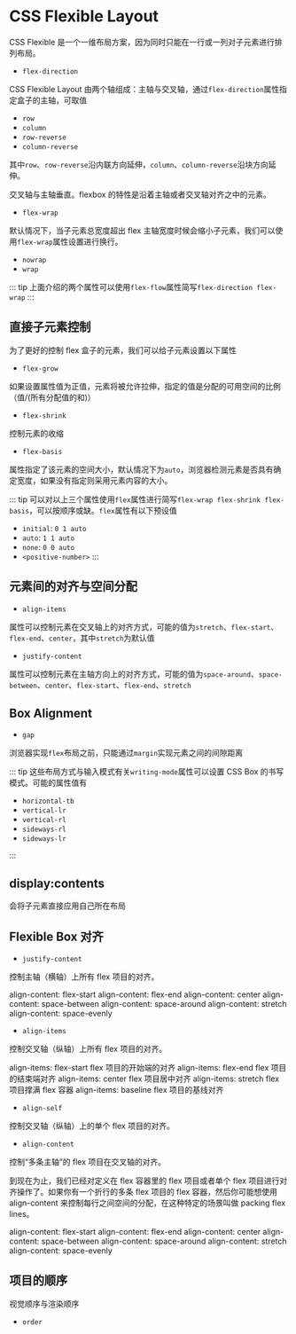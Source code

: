 # CSS Flexible Layout

CSS Flexible 是一个一维布局方案，因为同时只能在一行或一列对子元素进行排列布局。

- `flex-direction`

CSS Flexible Layout 由两个轴组成：主轴与交叉轴，通过`flex-direction`属性指定盒子的主轴，可取值

- `row`
- `column`
- `row-reverse`
- `column-reverse`

其中`row`、`row-reverse`沿内联方向延伸，`column`、`column-reverse`沿块方向延伸。

交叉轴与主轴垂直。flexbox 的特性是沿着主轴或者交叉轴对齐之中的元素。

- `flex-wrap`

默认情况下，当子元素总宽度超出 flex 主轴宽度时候会缩小子元素，我们可以使用`flex-wrap`属性设置进行换行。

- `nowrap`
- `wrap`

::: tip
上面介绍的两个属性可以使用`flex-flow`属性简写`flex-direction flex-wrap`
:::

## 直接子元素控制

为了更好的控制 flex 盒子的元素，我们可以给子元素设置以下属性

- `flex-grow`

如果设置属性值为正值，元素将被允许拉伸，指定的值是分配的可用空间的比例（值/(所有分配值的和)）

- `flex-shrink`

控制元素的收缩

- `flex-basis`

属性指定了该元素的空间大小，默认情况下为`auto`，浏览器检测元素是否具有确定宽度，如果没有指定则采用元素内容的大小。

::: tip
可以对以上三个属性使用`flex`属性进行简写`flex-wrap flex-shrink flex-basis`，可以按顺序或缺。`flex`属性有以下预设值

- `initial`: `0 1 auto`
- `auto`: `1 1 auto`
- `none`: `0 0 auto`
- `<positive-number>`
  :::

## 元素间的对齐与空间分配

- `align-items`

属性可以控制元素在交叉轴上的对齐方式，可能的值为`stretch`、`flex-start`、`flex-end`、`center`，其中`stretch`为默认值

- `justify-content`

属性可以控制元素在主轴方向上的对齐方式，可能的值为`space-around`、`space-between`、`center`、`flex-start`、`flex-end`、`stretch`

## Box Alignment

- `gap`

浏览器实现`flex`布局之前，只能通过`margin`实现元素之间的间隙距离

::: tip
这些布局方式与输入模式有关`writing-mode`属性可以设置 CSS Box 的书写模式。可能的属性值有

- `horizontal-tb`
- `vertical-lr`
- `vertical-rl`
- `sideways-rl`
- `sideways-lr`

:::

## display:contents

会将子元素直接应用自己所在布局

## Flexible Box 对齐

- `justify-content`

控制主轴（横轴）上所有 flex 项目的对齐。

align-content: flex-start
align-content: flex-end
align-content: center
align-content: space-between
align-content: space-around
align-content: stretch
align-content: space-evenly

- `align-items`

控制交叉轴（纵轴）上所有 flex 项目的对齐。

align-items: flex-start flex 项目的开始端的对齐
align-items: flex-end flex 项目的结束端对齐
align-items: center flex 项目居中对齐
align-items: stretch flex 项目撑满 flex 容器
align-items: baseline flex 项目的基线对齐

- `align-self`

控制交叉轴（纵轴）上的单个 flex 项目的对齐。

- `align-content`

控制“多条主轴”的 flex 项目在交叉轴的对齐。

到现在为止，我们已经对定义在 flex 容器里的 flex 项目或者单个 flex 项目进行对齐操作了。如果你有一个折行的多条 flex 项目的 flex 容器，然后你可能想使用 align-content 来控制每行之间空间的分配，在这种特定的场景叫做 packing flex lines。

align-content: flex-start
align-content: flex-end
align-content: center
align-content: space-between
align-content: space-around
align-content: stretch
align-content: space-evenly

## 项目的顺序

视觉顺序与渲染顺序

- `order`
